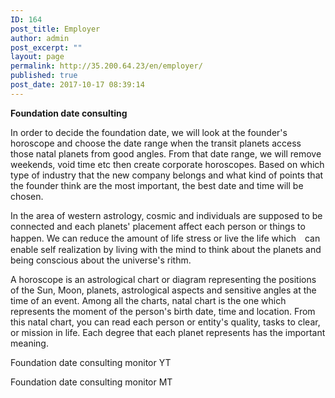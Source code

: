 ```yaml
---
ID: 164
post_title: Employer
author: admin
post_excerpt: ""
layout: page
permalink: http://35.200.64.23/en/employer/
published: true
post_date: 2017-10-17 08:39:14
---
```

<strong>Foundation date consulting</strong>

<span style="font-weight: 400;">In order to decide the foundation date, we will look at the founder's horoscope and choose the date range when the transit planets access those natal planets from good angles. From that date range, we will remove weekends, void time etc then create corporate horoscopes. Based on which type of industry that the new company belongs and what kind of points that the founder think are the most important, the best date and time will be chosen.</span>

<span style="font-weight: 400;">In the area of western astrology, cosmic and individuals are supposed to be connected and each planets' placement affect each person or things to happen. We can reduce the amount of life stress or live the life which　can enable self realization by living with the mind to think about the planets and being conscious about the universe's rithm.</span>

<span style="font-weight: 400;">A horoscope is an astrological chart or diagram representing the positions of the Sun, Moon, planets, astrological aspects and sensitive angles at the time of an event. Among all the charts, natal chart is the one which represents the moment of the person's birth date, time and location. From this natal chart, you can read each person or entity's quality, tasks to clear, or mission
 in life. Each degree that each planet represents has the important meaning.</span>

<span>Foundation date consulting monitor YT</span>
<span></span>

<span>Foundation date consulting monitor MT</span>